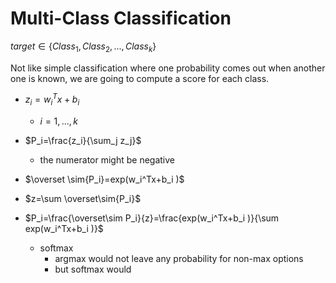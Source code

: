 # Multi-Class Classification

$target\in\{Class_1,Class_2,...,Class_k\}$

Not like simple classification where one probability comes out when another one is known, we are going to compute a score for each class.

- $z_i=w_i^Tx+b_i$
	- $i=1,...,k$
- $P_i=\frac{z_i}{\sum_j z_j}$
	- the numerator might be negative

- $\overset \sim{P_i}=exp(w_i^Tx+b_i )$
- $z=\sum \overset\sim{P_i}$
- $P_i=\frac{\overset\sim P_i}{z}=\frac{exp(w_i^Tx+b_i )}{\sum exp(w_i^Tx+b_i )}$
	- softmax
		- argmax would not leave any probability for non-max options
		- but softmax would
